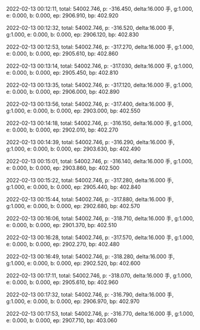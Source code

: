2022-02-13 00:12:11, total: 54002.746, p: -316.450, delta:16.000 手, g:1.000, e: 0.000, b: 0.000, ep: 2906.910, bp: 402.920

2022-02-13 00:12:32, total: 54002.746, p: -316.520, delta:16.000 手, g:1.000, e: 0.000, b: 0.000, ep: 2906.120, bp: 402.830

2022-02-13 00:12:53, total: 54002.746, p: -317.270, delta:16.000 手, g:1.000, e: 0.000, b: 0.000, ep: 2905.610, bp: 402.860

2022-02-13 00:13:14, total: 54002.746, p: -317.030, delta:16.000 手, g:1.000, e: 0.000, b: 0.000, ep: 2905.450, bp: 402.810

2022-02-13 00:13:35, total: 54002.746, p: -317.120, delta:16.000 手, g:1.000, e: 0.000, b: 0.000, ep: 2906.000, bp: 402.890

2022-02-13 00:13:56, total: 54002.746, p: -317.400, delta:16.000 手, g:1.000, e: 0.000, b: 0.000, ep: 2903.000, bp: 402.550

2022-02-13 00:14:18, total: 54002.746, p: -316.150, delta:16.000 手, g:1.000, e: 0.000, b: 0.000, ep: 2902.010, bp: 402.270

2022-02-13 00:14:39, total: 54002.746, p: -316.290, delta:16.000 手, g:1.000, e: 0.000, b: 0.000, ep: 2903.630, bp: 402.490

2022-02-13 00:15:01, total: 54002.746, p: -316.140, delta:16.000 手, g:1.000, e: 0.000, b: 0.000, ep: 2903.860, bp: 402.500

2022-02-13 00:15:22, total: 54002.746, p: -317.280, delta:16.000 手, g:1.000, e: 0.000, b: 0.000, ep: 2905.440, bp: 402.840

2022-02-13 00:15:44, total: 54002.746, p: -317.880, delta:16.000 手, g:1.000, e: 0.000, b: 0.000, ep: 2902.680, bp: 402.570

2022-02-13 00:16:06, total: 54002.746, p: -318.710, delta:16.000 手, g:1.000, e: 0.000, b: 0.000, ep: 2901.370, bp: 402.510

2022-02-13 00:16:28, total: 54002.746, p: -317.570, delta:16.000 手, g:1.000, e: 0.000, b: 0.000, ep: 2902.270, bp: 402.480

2022-02-13 00:16:49, total: 54002.746, p: -318.280, delta:16.000 手, g:1.000, e: 0.000, b: 0.000, ep: 2902.520, bp: 402.600

2022-02-13 00:17:11, total: 54002.746, p: -318.070, delta:16.000 手, g:1.000, e: 0.000, b: 0.000, ep: 2905.610, bp: 402.960

2022-02-13 00:17:32, total: 54002.746, p: -316.790, delta:16.000 手, g:1.000, e: 0.000, b: 0.000, ep: 2906.970, bp: 402.970

2022-02-13 00:17:53, total: 54002.746, p: -316.770, delta:16.000 手, g:1.000, e: 0.000, b: 0.000, ep: 2907.710, bp: 403.060